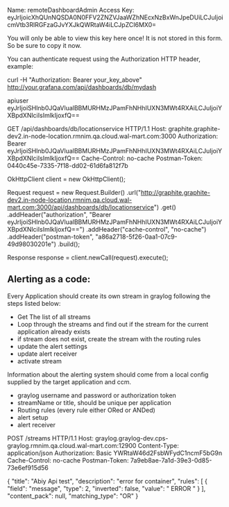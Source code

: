 Name: remoteDashboardAdmin
Access Key: eyJrIjoicXhQUnNQSDA0N0FFV2ZNZVJaaWZhNEcxNzBxWnJpeDUiLCJuIjoicmVtb3RlRGFzaGJvYXJkQWRtaW4iLCJpZCI6MX0=

You will only be able to view this key here once! It is not stored in this form. So be sure to copy it now. 

You can authenticate request using the Authorization HTTP header, example: 

curl -H "Authorization: Bearer your_key_above" http://your.grafana.com/api/dashboards/db/mydash

apiuser
eyJrIjoiSHlnb0JQaVlualBBMURHMzJPamFhNHhIUXN3MWt4RXAiLCJuIjoiYXBpdXNlciIsImlkIjoxfQ==

GET /api/dashboards/db/locationservice HTTP/1.1
Host: graphite.graphite-dev2.in-node-location.rmnim.qa.cloud.wal-mart.com:3000
Authorization: Bearer eyJrIjoiSHlnb0JQaVlualBBMURHMzJPamFhNHhIUXN3MWt4RXAiLCJuIjoiYXBpdXNlciIsImlkIjoxfQ==
Cache-Control: no-cache
Postman-Token: 0440c45e-7335-7f18-dd02-61d6fa812f7b

OkHttpClient client = new OkHttpClient();

Request request = new Request.Builder()
  .url("http://graphite.graphite-dev2.in-node-location.rmnim.qa.cloud.wal-mart.com:3000/api/dashboards/db/locationservice")
  .get()
  .addHeader("authorization", "Bearer eyJrIjoiSHlnb0JQaVlualBBMURHMzJPamFhNHhIUXN3MWt4RXAiLCJuIjoiYXBpdXNlciIsImlkIjoxfQ==")
  .addHeader("cache-control", "no-cache")
  .addHeader("postman-token", "a86a2718-5f26-0aa1-07c9-49d98030201e")
  .build();

Response response = client.newCall(request).execute();

## Alerting as a code:

Every Application should create its own stream in graylog following the steps listed below:

  - Get The list of all streams 
  - Loop through the streams and find out if the stream for the current application already exists
  - if stream does not exist, create the stream with the routing rules
  - update the alert settings 
  - update alert receiver
  - activate stream
  
Information about the alerting system should come from a local config supplied by the target application and ccm.

  - graylog username and password or authorization token
  - streamName or title, should be unique per application
  - Routing rules (every rule either ORed or ANDed)
  - alert setup
  - alert receiver
  
POST /streams HTTP/1.1
Host: graylog.graylog-dev.cps-graylog.rmnim.qa.cloud.wal-mart.com:12900
Content-Type: application/json
Authorization: Basic YWRtaW46d2FsbWFydC1ncmF5bG9n
Cache-Control: no-cache
Postman-Token: 7a9eb8ae-7a1d-39e3-0d85-73e6ef915d56

{
  "title": "Abiy Api test",
  "description": "error for container",
  "rules": [
    {
          "field": "message",
          "type": 2,
          "inverted": false,
          "value": " ERROR "
        }
  ],
  "content_pack": null,
  "matching_type": "OR"
}

